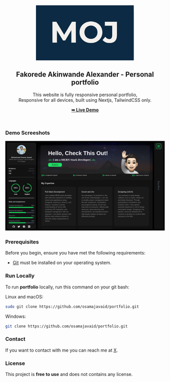 <div align="center">
  

  <br />
  <br />
  
  <img src="./public/readme-images/moj.png" />

  <h2 align="center">Fakorede Akinwande Alexander - Personal portfolio</h2>

This website is fully responsive personal portfolio, <br />Responsive for all devices, built using Nextjs, TailwindCSS only.

<a href="https://akinwandealex.vercel.app/"><strong>➥ Live Demo</strong></a>

</div>

<br />

### Demo Screeshots

![Osama Portfolio Desktop Demo](./public/readme-images/portfolio.png "Desktop Demo")

### Prerequisites

Before you begin, ensure you have met the following requirements:

- [Git](https://git-scm.com/downloads "Download Git") must be installed on your operating system.

### Run Locally

To run **portfolio** locally, run this command on your git bash:

Linux and macOS:

```bash
sudo git clone https://github.com/osamajavaid/portfolio.git
```

Windows:

```bash
git clone https://github.com/osamajavaid/portfolio.git
```

### Contact

If you want to contact with me you can reach me at [X](https://www.x.com/iosamajavaid).

### License

This project is **free to use** and does not contains any license.
